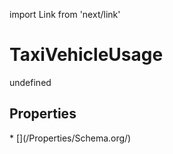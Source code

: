 import Link from 'next/link'
# TaxiVehicleUsage

undefined

## Properties

<Grid>
* [](/Properties/Schema.org/)

</Grid>

